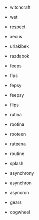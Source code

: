 - witchcraft
- wet
- respect
- xecus
- urlaklbek
- razdabok
- feeps
- fips
- fepsy
- feepsy
- flips
- rutina
- rootina
- rooteen
- ruteena
- routine
- splash
- asynchrony
- asynchron
- asyncron

- gears
- cogwheel
